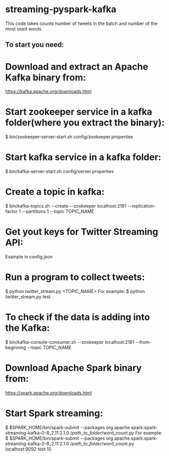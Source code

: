 # streaming-pyspark-kafka

This code takes counts number of tweets in the batch and number of the most used words.

## To start you need:
# Download and extract an Apache Kafka binary from: 
https://kafka.apache.org/downloads.html
# Start zookeeper service in a kafka folder(where you extract the binary):
$ bin/zookeeper-server-start.sh config/zookeeper.properties
# Start kafka service in a kafka folder:
$ bin/kafka-server-start.sh config/server.properties
# Create a topic in kafka:
$ bin/kafka-topics.sh --create --zookeeper localhost:2181 --replication-factor 1 --partitions 1 --topic TOPIC_NAME
# Get yout keys for Twitter Streaming API:
Example in config.json
# Run a program to collect tweets:
$ python twitter_stream.py <TOPIC_NAME>
For example:
$ python twitter_stream.py test
# To check if the data is adding into the Kafka:
$ bin/kafka-console-consumer.sh --zookeeper localhost:2181 --from-beginning --topic TOPIC_NAME
# Download Apache Spark binary from:
https://spark.apache.org/downloads.html
# Start Spark streaming:
$ $SPARK_HOME/bin/spark-submit --packages org.apache.spark:spark-streaming-kafka-0-8_2.11:2.1.0 /*path_to_folder*/word_count.py <broker> <topics list> <branch duration>
 For example:
$ $SPARK_HOME/bin/spark-submit --packages org.apache.spark:spark-streaming-kafka-0-8_2.11:2.1.0 /*path_to_folder*/word_count.py localhost:9092 test 10

